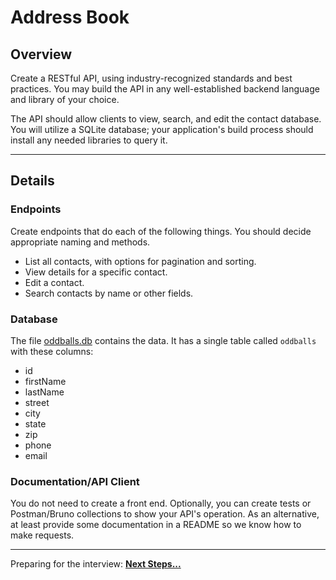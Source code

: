 # Address Book

## Overview

Create a RESTful API, using industry-recognized standards and best practices. You may build the API in any well-established backend language and library of your choice.

The API should allow clients to view, search, and edit the contact database. You will utilize a SQLite database; your application's build process should install any needed libraries to query it.

---

## Details

### Endpoints

Create endpoints that do each of the following things. You should decide appropriate naming and methods.

- List all contacts, with options for pagination and sorting.
- View details for a specific contact.
- Edit a contact.
- Search contacts by name or other fields.

### Database

The file [oddballs.db](oddballs.db) contains the data. It has a single table called `oddballs` with these columns:

- id
- firstName
- lastName
- street
- city
- state
- zip
- phone
- email

### Documentation/API Client

You do not need to create a front end. Optionally, you can create tests or Postman/Bruno collections to show your API's operation. As an alternative, at least provide some documentation in a README so we know how to make requests.

---

Preparing for the interview: **[Next Steps...](../../next-steps.md)**
